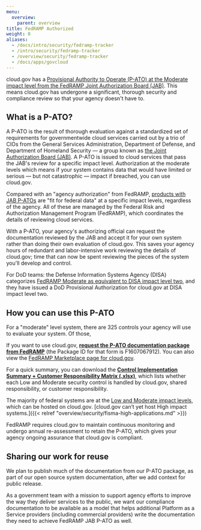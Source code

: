 ```yaml
---
menu:
  overview:
    parent: overview
title: FedRAMP Authorized
weight: 0
aliases:
  - /docs/intro/security/fedramp-tracker
  - /intro/security/fedramp-tracker
  - /overview/security/fedramp-tracker
  - /docs/apps/govcloud
---
```



cloud.gov has a [Provisional Authority to Operate (P-ATO) at the Moderate impact level from the FedRAMP Joint Authorization Board (JAB)](https://marketplace.fedramp.gov/#/product/18f-cloudgov). This means cloud.gov has undergone a significant, thorough security and compliance review so that your agency doesn't have to.

## What is a P-ATO?

A P-ATO is the result of thorough evaluation against a standardized set of requirements for governmentwide cloud services carried out by a trio of CIOs from the General Services Administration, Department of Defense, and Department of Homeland Security — a group known as [the Joint Authorization Board (JAB)](https://www.fedramp.gov/jab-or-agency-how-do-i-get-a-fedramp-ato/). A P-ATO is issued to cloud services that pass the JAB's review for a specific impact level. Authorization at the moderate levels which means if your system contains data that would have limited or serious — but not catastrophic — impact if breached, you can use cloud.gov.

Compared with an "agency authorization" from FedRAMP, [products with JAB P-ATOs](https://marketplace.fedramp.gov/#/products?status=Compliant&sort=productName&authorizationType=JAB) are "fit for federal data" at a specific impact levels, regardless of the agency. All of these are managed by the Federal Risk and Authorization Management Program (FedRAMP), which coordinates the details of reviewing cloud services.

With a P-ATO, your agency's authorizing official can request the documentation reviewed by the JAB and accept it for your own system rather than doing their own evaluation of cloud.gov. This saves your agency hours of redundant and labor-intensive work reviewing the details of cloud.gov; time that can now be spent reviewing the pieces of the system you'll develop and control. 

For DoD teams: the Defense Information Systems Agency (DISA) categorizes [FedRAMP Moderate as equivalent to DISA impact level two](http://iasecontent.disa.mil/cloud/SRG/#3INFORMATIONSECURITYOBJECTIVES/IMPACTLEVELS), and they have issued a DoD Provisional Authorization for cloud.gov at DISA impact level two.

## How you can use this P-ATO

For a "moderate" level system, there are 325 controls your agency will use to evaluate your system. Of those, 

If you want to use cloud.gov, [**request the P-ATO documentation package from FedRAMP**](https://s3.amazonaws.com/sitesusa/wp-content/uploads/sites/482/2015/03/FedRAMP-Package-Request-Form_V4_06192014.pdf) (the Package ID for that form is F1607067912). You can also view the [FedRAMP Marketplace page for cloud.gov](https://marketplace.fedramp.gov/#/product/18f-cloudgov?sort=productName).

For a quick summary, you can download the [**Control Implementation Summary + Customer Responsibility Matrix (.xlsx)**](/resources/cloud.gov-CIS-Worksheet.xlsx), which lists whether each Low and Moderate security control is handled by cloud.gov, shared responsibility, or customer responsibility.

The majority of federal systems are at the [Low and Moderate impact levels](http://csrc.nist.gov/publications/fips/fips199/FIPS-PUB-199-final.pdf#page=6), which can be hosted on cloud.gov. [cloud.gov can’t yet host High impact systems.]({{< relref "overview/security/fisma-high-applications.md" >}})

FedRAMP requires cloud.gov to maintain continuous monitoring and undergo annual re-assessment to retain the P-ATO, which gives your agency ongoing assurance that cloud.gov is compliant.

## Sharing our work for reuse

We plan to publish much of the documentation from our P-ATO package, as part of our open source system documentation, after we add context for public release.

As a government team with a mission to support agency efforts to improve the way they deliver services to the public, we want our compliance documentation to be available as a model that helps additional Platform as a Service providers (including commercial providers) write the documentation they need to achieve FedRAMP JAB P-ATO as well.
